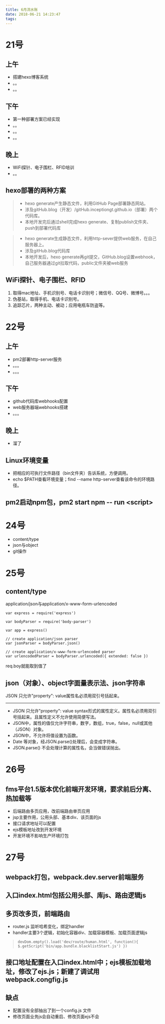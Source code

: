 ```yaml
---
title: 6月流水账
date: 2018-06-21 14:23:47
tags:
---
```

# 21号

## 上午

+ 搭建hexo博客系统
+ 。。
+ 。。

## 下午

+ 第一种部署方案已经实现
+ 。。
+ 。。
+ 。。

## 晚上

+ WiFi探针、电子围栏、RFID培训
+ 。。

## hexo部署的两种方案

> + hexo generate产生静态文件，利用GitHub Page部署静态网站。
> + 涉及gitHub.blog（开发）/gitHub.inceptiongt.github.io（部署）两个代码库。
> + 本地开发完后通过shell完成hexo generate、复制publish文件夹、push到部署代码库

> + hexo generate生成静态文件，利用http-sever提供web服务，在自己服务器上。
> + 涉及gitHub.blog代码库
> + 本地开发后，hexo generate再git提交，GitHub.blog设置webhook，自己服务器通过git拉取代码，public文件夹被web服务

## WiFi探针、电子围栏、RFID

1. 取得mac地址、手机识别号、电话卡识别号；微信号、QQ号、微博号。。。
2. 伪基站，取得手机、电话卡识别号。
3. 追踪芯片，两种主动、被动；应用电瓶车防盗等。



# 22号

## 上午
+ pm2部署http-server服务
+ 。。。
+ 。。。

## 下午
+ github代码库webhooks配置
+ web服务器端webhooks搭建
+ 。。。

## 晚上
+ 溜了

## Linux环境变量
+ 把相应的可执行文件路径（bin文件夹）告诉系统，方便调用。
+ echo $PATH查看环境变量；find --name http-server查看该命令的环境路径。

## pm2启动npm包，pm2 start npm -- run \<script\>   

# 24号

+ content/type
+ json与object
+ git操作

# 25号

## content/type
application/json与application/x-www-form-urlencoded

    var express = require('express')

    var bodyParser = require('body-parser')

    var app = express()

    // create application/json parser
    var jsonParser = bodyParser.json()

    // create application/x-www-form-urlencoded parser
    var urlencodedParser = bodyParser.urlencoded({ extended: false })

req.boy就能取到值了

## json（对象）、object字面量表示法、json字符串
JSON 只允许"property": value属性名必须用双引号括起来。
***

* JSON 只允许"property": value syntax形式的属性定义。属性名必须用双引号括起来。且属性定义不允许使用简便写法。
* JSON中，属性的值仅允许字符串，数字，数组，true，false，null或其他（JSON）对象。 
* JSON中，不允许将值设置为函数。
* Date 等对象，经JSON.parse()处理后，会变成字符串。
* JSON.parse() 不会处理计算的属性名，会当做错误抛出。


# 26号
## fms平台1.5版本优化前端开发环境，要求前后分离、热加载等
* 后端路由多页应用，改前端路由单页应用
* jsp主要作用，公用头部、基本div、该页面的js
* 接口请求地址可以配置
* ejs模板地址改到开发环境
* 开发环境不影响生产环境打包

# 27号
## webpack打包，webpack.dev.server前端服务
## 入口index.html包括公用头部、库js、路由逻辑js

## 多页改多页，前端路由
* router.js 监听哈希变化，绑定handler
* handler主要3个逻辑，初始化容器div、加载容器模板、加载页面逻辑js

> `devDom.empty().load('dev/route/human.html', function(){
>     $.getScript('bin/app.bundle.blacklistStart.js')
> })`

## 接口地址配置在入口index.html中；ejs模板加载地址，修改了ejs.js；新建了调试用webpack.congfig.js

## 缺点
* 配置没有全部抽出了到一个config.js 文件
* 修改页面业务js会自动重启、修改页面ejs不会